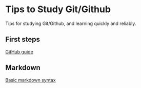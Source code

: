 # Tips to Study Git/Github

Tips for studying Git/Github, and learning quickly and reliably.

## First steps

[GitHub guide](https://docs.github.com/en/get-started)

## Markdown

[Basic markdown syntax](https://www.markdownguide.org/basic-syntax)

